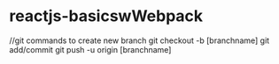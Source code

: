 # reactjs-basicswWebpack

//git commands to create new branch
git checkout -b [branchname]
git add/commit
git push -u origin [branchname] 